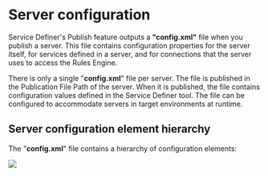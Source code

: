 # Server configuration

Service Definer's Publish feature outputs a **"config.xml"** file when you publish a server. This file contains configuration properties for the server itself, for services defined in a server, and for connections that the server uses to access the Rules Engine.

There is only a single "**config.xml**" file per server. The file is published in the Publication File Path of the server. When it is published, the file contains configuration values defined in the Service Definer tool. The file can be configured to accommodate servers in target environments at runtime.

## Server configuration element hierarchy

The "**config.xml**" file contains a hierarchy of configuration elements:

![](/api/Services/Server%20configuration/assets/0d223ba8-d775-4859-8a15-59c05bd590cb.png)

 